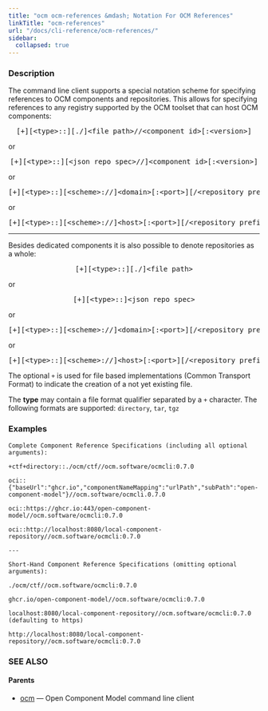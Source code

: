 ```yaml
---
title: "ocm ocm-references &mdash; Notation For OCM References"
linkTitle: "ocm-references"
url: "/docs/cli-reference/ocm-references/"
sidebar:
  collapsed: true
---
```


### Description

The command line client supports a special notation scheme for specifying
references to OCM components and repositories. This allows for specifying
references to any registry supported by the OCM toolset that can host OCM
components:

<center>
    <pre>[+][&lt;type>::][./]&lt;file path>//&lt;component id>[:&lt;version>]</pre>
</center>

or

<center>
	<pre>[+][&lt;type>::][&lt;json repo spec>//]&lt;component id>[:&lt;version>]</pre>
</center>

or

<center>
    <pre>[+][&lt;type>::][&lt;scheme>://]&lt;domain>[:&lt;port>][/&lt;repository prefix>]//&lt;component id>[:&lt;version]</pre>
</center>

or

<center>
	<pre>[+][&lt;type>::][&lt;scheme>://]&lt;host>[:&lt;port>][/&lt;repository prefix>]//&lt;component id>[:&lt;version]</pre>
</center>

---

Besides dedicated components it is also possible to denote repositories
as a whole:

<center>
    <pre>[+][&lt;type>::][./]&lt;file path></pre>
</center>

or

<center>
    <pre>[+][&lt;type>::]&lt;json repo spec></pre>
</center>

or

<center>
    <pre>[+][&lt;type>::][&lt;scheme>://]&lt;domain>[:&lt;port>][/&lt;repository prefix>]</pre>
</center>

or

<center>
	<pre>[+][&lt;type>::][&lt;scheme>://]&lt;host>[:&lt;port>][/&lt;repository prefix>]</pre>
</center>

The optional <code>+</code> is used for file based implementations
(Common Transport Format) to indicate the creation of a not yet existing
file.

The **type** may contain a file format qualifier separated by a <code>+</code>
character. The following formats are supported: <code>directory</code>, <code>tar</code>, <code>tgz</code>
### Examples

```text
Complete Component Reference Specifications (including all optional arguments):

+ctf+directory::./ocm/ctf//ocm.software/ocmcli:0.7.0

oci::{"baseUrl":"ghcr.io","componentNameMapping":"urlPath","subPath":"open-component-model"}//ocm.software/ocmcli.0.7.0

oci::https://ghcr.io:443/open-component-model//ocm.software/ocmcli:0.7.0

oci::http://localhost:8080/local-component-repository//ocm.software/ocmcli:0.7.0

---

Short-Hand Component Reference Specifications (omitting optional arguments):

./ocm/ctf//ocm.software/ocmcli:0.7.0

ghcr.io/open-component-model//ocm.software/ocmcli:0.7.0

localhost:8080/local-component-repository//ocm.software/ocmcli:0.7.0 (defaulting to https)

http://localhost:8080/local-component-repository//ocm.software/ocmcli:0.7.0
```

### SEE ALSO

#### Parents

* [ocm](ocm.md)	 &mdash; Open Component Model command line client

